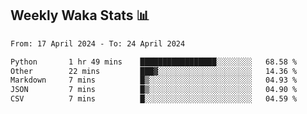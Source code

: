 ## Weekly Waka Stats 📊
<!--START_SECTION:waka-->

```txt
From: 17 April 2024 - To: 24 April 2024

Python       1 hr 49 mins    █████████████████░░░░░░░░   68.58 %
Other        22 mins         ███▓░░░░░░░░░░░░░░░░░░░░░   14.36 %
Markdown     7 mins          █▒░░░░░░░░░░░░░░░░░░░░░░░   04.93 %
JSON         7 mins          █▒░░░░░░░░░░░░░░░░░░░░░░░   04.90 %
CSV          7 mins          █░░░░░░░░░░░░░░░░░░░░░░░░   04.59 %
```

<!--END_SECTION:waka-->

<!--

Here are some ideas to get you started:

- 🔭 I’m currently working on (way to add branches committed on)
- 🌱 I’m currently learning Web Frameworks and Machine Learning! (Lisp, JS (react & angular), Python, and __)
- 💬 Ask me about ...
- 📫 How to reach me: 
- 😄 Pronouns: He/Him/His
- ⚡ Fun fact: ...

that-recsys-lab
-->
